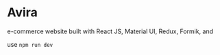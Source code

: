 # Avira
e-commerce website built with React JS, Material UI, Redux, Formik, and 

use ```npm run dev```
